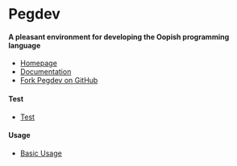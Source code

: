 Pegdev
========


#### A pleasant environment for developing the Oopish programming language

- [Homepage](http://pegdev.oopish.com/)
- [Documentation](http://pegdev.oopish.com/#/doc/documentation)
- [Fork Pegdev on GitHub](https://github.com/oopish/pegdev)


#### Test

- [Test](http://pegdev.oopish.com/test/run-test.html)


#### Usage

- [Basic Usage](http://pegdev.oopish.com/usage/basic-usage.html)
